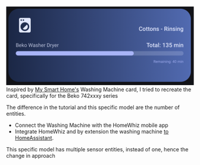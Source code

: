 ![Beko HA card - running](https://github.com/salakoayoola/ahssistant/blob/main/images/Cottons%20Rinsing.png?raw=true)
Inspired by [My Smart Home's](https://youtu.be/_aoO5CdymaE?si=VxxMwIuEEPEtWo3Y) Washing Machine card, I tried to recreate the card, specifically for the Beko 742xxxy series

The difference in the tutorial and this specific model are the number of entities.
* Connect the Washing Machine with the HomeWhiz mobile app
* Integrate HomeWhiz and by extension the washing machine [to HomeAssistant](https://github.com/home-assistant-HomeWhiz/home-assistant-HomeWhiz).

This specific model has multiple sensor entities, instead of one, hence the change in approach
